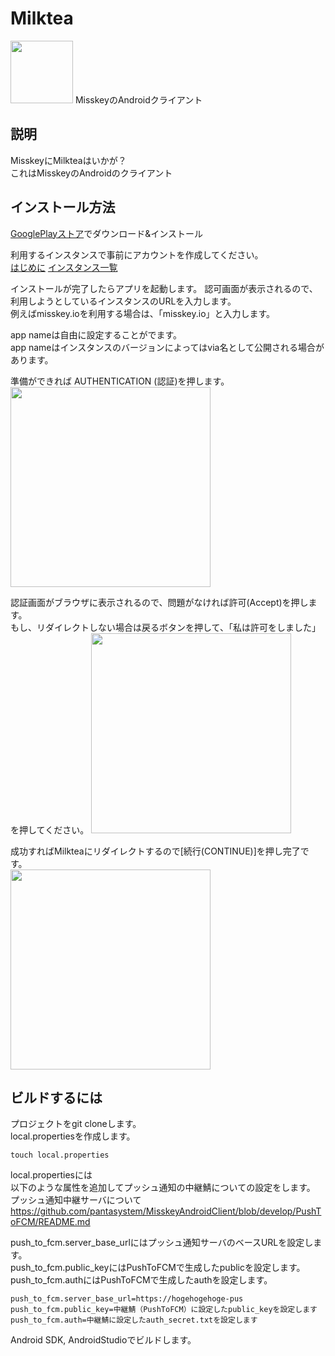 # Milktea
<img src="https://github.com/Kinoshita0623/MisskeyAndroidClient/blob/master/app/src/main/ic_launcher-web.png?raw=true" width="100px">
MisskeyのAndroidクライアント

## 説明
MisskeyにMilkteaはいかが？<br>
これはMisskeyのAndroidのクライアント

## インストール方法
[GooglePlayストア](https://play.google.com/store/apps/details?id=jp.panta.misskeyandroidclient)でダウンロード&インストール

利用するインスタンスで事前にアカウントを作成してください。<br>
[はじめに](https://join.misskey.page/ja/wiki/first)
[インスタンス一覧](https://join.misskey.page/ja/wiki/instances/)

インストールが完了したらアプリを起動します。
認可画面が表示されるので、利用しようとしているインスタンスのURLを入力します。<br>
例えばmisskey.ioを利用する場合は、「misskey.io」と入力します。

app nameは自由に設定することがでます。<br>
app nameはインスタンスのバージョンによってはvia名として公開される場合があります。<br>

準備ができれば AUTHENTICATION (認証)を押します。<br>
<img src="https://user-images.githubusercontent.com/38454985/81928170-d03c8080-961f-11ea-8acc-b1d752d72de7.png" width="320px">

認証画面がブラウザに表示されるので、問題がなければ許可(Accept)を押します。<br>
もし、リダイレクトしない場合は戻るボタンを押して、「私は許可をしました」を押してください。
<img src="https://user-images.githubusercontent.com/38454985/81928454-3cb77f80-9620-11ea-839b-ea28962a0a92.png" width="320px">

成功すればMilkteaにリダイレクトするので[続行(CONTINUE)]を押し完了です。<br>
<img src="https://user-images.githubusercontent.com/38454985/81928572-6c668780-9620-11ea-800a-bbb03721ce8e.png" width="320px">



## ビルドするには

プロジェクトをgit cloneします。<br>
local.propertiesを作成します。<br>
```
touch local.properties
```
local.propertiesには<br>
以下のような属性を追加してプッシュ通知の中継鯖についての設定をします。<br>
プッシュ通知中継サーバについて<br>
https://github.com/pantasystem/MisskeyAndroidClient/blob/develop/PushToFCM/README.md<br>

push_to_fcm.server_base_urlにはプッシュ通知サーバのベースURLを設定します。<br>
push_to_fcm.public_keyにはPushToFCMで生成したpublicを設定します。<br>
push_to_fcm.authにはPushToFCMで生成したauthを設定します。

```
push_to_fcm.server_base_url=https://hogehogehoge-pus
push_to_fcm.public_key=中継鯖（PushToFCM）に設定したpublic_keyを設定します
push_to_fcm.auth=中継鯖に設定したauth_secret.txtを設定します
```
Android SDK, AndroidStudioでビルドします。
